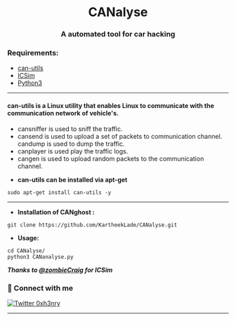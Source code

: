 <h1 align="center"> <b>CANalyse</b></h1>
<h3 align="center"><b>A automated tool for car hacking</b></h3> 

### Requirements:

* [can-utils](https://github.com/linux-can/can-utils)
* [ICSim](https://github.com/zombieCraig/ICSim)
* [Python3](https://www.python.org/)

***

#### can-utils is a Linux utility that enables Linux to communicate with the communication network of vehicle's. 
- cansniffer is used to sniff the traffic.
- cansend is used to upload a set of packets to communication channel.
 candump is used to dump the traffic.
- canplayer is used play the traffic logs.
- cangen is used to upload random packets to the communication channel. 

 + **can-utils can be installed via apt-get**
 ```
 sudo apt-get install can-utils -y
 ```
 ***
 
 + **Installation of CANghost :**
 ```
 git clone https://github.com/KartheekLade/CANalyse.git
 ```
 + **Usage:**
 ```
 cd CANalyse/
 python3 CANanalyse.py

 ```


 ***Thanks to [@zombieCraig](https://github.com/zombieCraig) for ICSim***
 
 
### 🤝 Connect with me

[![Twitter 0xh3nry](https://img.shields.io/badge/twitter-%231DA1F2.svg?&style=for-the-badge&logo=twitter&logoColor=white)](https://twitter.com/0xh3nry)


---
